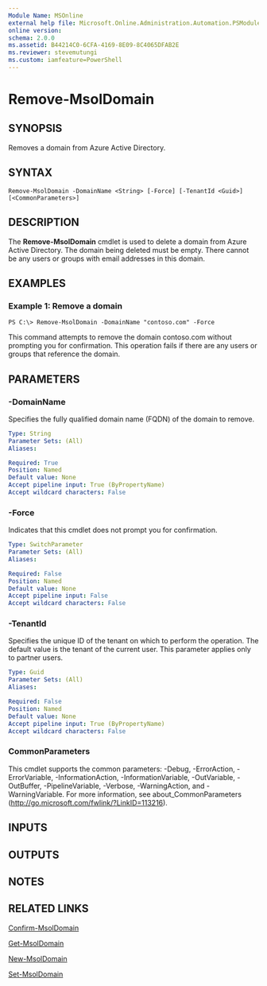 ```yaml
---
Module Name: MSOnline
external help file: Microsoft.Online.Administration.Automation.PSModule.dll-Help.xml
online version:
schema: 2.0.0
ms.assetid: B44214C0-6CFA-4169-8E09-8C4065DFAB2E
ms.reviewer: stevemutungi
ms.custom: iamfeature=PowerShell
---
```


# Remove-MsolDomain

## SYNOPSIS
Removes a domain from Azure Active Directory.

## SYNTAX

```
Remove-MsolDomain -DomainName <String> [-Force] [-TenantId <Guid>] [<CommonParameters>]
```

## DESCRIPTION
The **Remove-MsolDomain** cmdlet is used to delete a domain from Azure Active Directory.
The domain being deleted must be empty.
There cannot be any users or groups with email addresses in this domain.

## EXAMPLES

### Example 1: Remove a domain

```
PS C:\> Remove-MsolDomain -DomainName "contoso.com" -Force
```

This command attempts to remove the domain contoso.com without prompting you for confirmation.
This operation fails if there are any users or groups that reference the domain.

## PARAMETERS

### -DomainName
Specifies the fully qualified domain name (FQDN) of the domain to remove.

```yaml
Type: String
Parameter Sets: (All)
Aliases:

Required: True
Position: Named
Default value: None
Accept pipeline input: True (ByPropertyName)
Accept wildcard characters: False
```

### -Force
Indicates that this cmdlet does not prompt you for confirmation.

```yaml
Type: SwitchParameter
Parameter Sets: (All)
Aliases:

Required: False
Position: Named
Default value: None
Accept pipeline input: False
Accept wildcard characters: False
```

### -TenantId
Specifies the unique ID of the tenant on which to perform the operation.
The default value is the tenant of the current user.
This parameter applies only to partner users.


```yaml
Type: Guid
Parameter Sets: (All)
Aliases:

Required: False
Position: Named
Default value: None
Accept pipeline input: True (ByPropertyName)
Accept wildcard characters: False
```

### CommonParameters
This cmdlet supports the common parameters: -Debug, -ErrorAction, -ErrorVariable, -InformationAction, -InformationVariable, -OutVariable, -OutBuffer, -PipelineVariable, -Verbose, -WarningAction, and -WarningVariable. For more information, see about_CommonParameters (http://go.microsoft.com/fwlink/?LinkID=113216).

## INPUTS

## OUTPUTS

## NOTES

## RELATED LINKS
[Confirm-MsolDomain](./Confirm-MsolDomain.md)

[Get-MsolDomain](./Get-MsolDomain.md)

[New-MsolDomain](./New-MsolDomain.md)

[Set-MsolDomain](./Set-MsolDomain.md)
